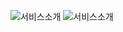 
![서비스소개](https://user-images.githubusercontent.com/37101427/90983646-9c6fe000-e5aa-11ea-8f6c-fc0966a48925.png)
![서비스소개](https://user-images.githubusercontent.com/37101427/90983654-abef2900-e5aa-11ea-94ee-76a9d666f8d6.png)
